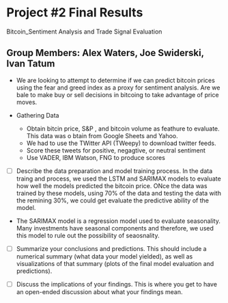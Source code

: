 # Project #2 Final Results 
  Bitcoin_Sentiment Analysis and Trade Signal Evaluation 

## Group Members: Alex Waters, Joe Swiderski,  Ivan Tatum

* We are looking to attempt to determine if we can predict bitcoin prices using the fear and greed index as a proxy for sentiment analysis. Are we bale to make buy or sell decisions in bitcoing to take advantage of price moves.

* Gathering Data 
  - Obtain bitcin price, S&P , and bitcoin volume as feathure to evaluate. This data was o btain from Google Sheets and Yahoo.
  - We had to use the TWitter API (TWeepy) to download twitter feeds.
  - Score these tweets for positive, negagtive, or neutral sentiment 
  - Use VADER, IBM Watson, FNG to produce scores 

* [ ] Describe the data preparation and model training process. In the data traing and process, we used the LSTM and SARIMAX models to evaluate how well the models predicted the bitcoin price. ONce the data was trained by these models, using 70% of the data and testing the data with the remining 30%, we could get evaluate the predictive ability of the model.  

* The SARIMAX model is a regression model used to evaluate seasonality. Many investments have seasonal components and therefore, we used this model to rule out the possibility of seaosnality.

* [ ] Summarize your conclusions and predictions. This should include a numerical summary (what data your model yielded), as well as visualizations of that summary (plots of the final model evaluation and predictions).

* [ ] Discuss the implications of your findings. This is where you get to have an open-ended discussion about what your findings mean.
